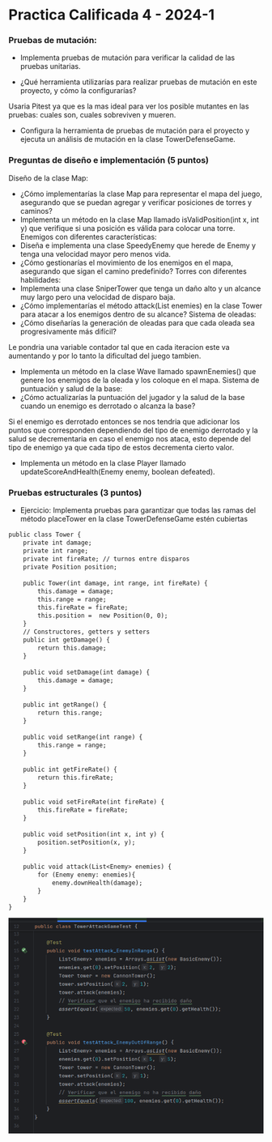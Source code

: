 # Practica Calificada 4 - 2024-1



### Pruebas de mutación:
- Implementa pruebas de mutación para verificar la calidad de las pruebas unitarias.


- ¿Qué herramienta utilizarías para realizar pruebas de mutación en este proyecto, y cómo la
configurarías?

Usaria Pitest ya que es la mas ideal para ver los posible mutantes en las pruebas: cuales son, cuales sobreviven y mueren. 

- Configura la herramienta de pruebas de mutación para el proyecto y ejecuta un análisis de
mutación en la clase TowerDefenseGame.

### Preguntas de diseño e implementación (5 puntos)

Diseño de la clase Map:
- ¿Cómo implementarías la clase Map para representar el mapa del juego, asegurando que se
puedan agregar y verificar posiciones de torres y caminos?
- Implementa un método en la clase Map llamado isValidPosition(int x, int y) que verifique si
una posición es válida para colocar una torre.
Enemigos con diferentes características:
- Diseña e implementa una clase SpeedyEnemy que herede de Enemy y tenga una velocidad
mayor pero menos vida.
- ¿Cómo gestionarías el movimiento de los enemigos en el mapa, asegurando que sigan el
camino predefinido?
Torres con diferentes habilidades:
- Implementa una clase SniperTower que tenga un daño alto y un alcance muy largo pero una
velocidad de disparo baja.
- ¿Cómo implementarías el método attack(List<Enemy> enemies) en la clase Tower para
atacar a los enemigos dentro de su alcance?
Sistema de oleadas:
- ¿Cómo diseñarías la generación de oleadas para que cada oleada sea progresivamente más
difícil?

Le pondria una variable contador tal que en cada iteracion este va aumentando y por lo tanto la dificultad del juego tambien.

- Implementa un método en la clase Wave llamado spawnEnemies() que genere los enemigos
de la oleada y los coloque en el mapa.
Sistema de puntuación y salud de la base:
- ¿Cómo actualizarías la puntuación del jugador y la salud de la base cuando un enemigo es
derrotado o alcanza la base?

Si el enemigo es derrotado entonces se nos tendria que adicionar los puntos que corresponden dependiendo del tipo de enemigo derrotado y la salud se decrementaria en caso el enemigo nos ataca, esto depende del tipo de enemigo ya que cada tipo de estos decrementa cierto valor.

- Implementa un método en la clase Player llamado updateScoreAndHealth(Enemy enemy,
boolean defeated).


### Pruebas estructurales (3 puntos)

- Ejercicio: Implementa pruebas para garantizar que todas las ramas del método placeTower
en la clase TowerDefenseGame estén cubiertas

```
public class Tower {
    private int damage;
    private int range;
    private int fireRate; // turnos entre disparos
    private Position position;

    public Tower(int damage, int range, int fireRate) {
        this.damage = damage;
        this.range = range;
        this.fireRate = fireRate;
        this.position =  new Position(0, 0);
    }
    // Constructores, getters y setters
    public int getDamage() {
        return this.damage;
    }

    public void setDamage(int damage) {
        this.damage = damage;
    }

    public int getRange() {
        return this.range;
    }

    public void setRange(int range) {
        this.range = range;
    }

    public int getFireRate() {
        return this.fireRate;
    }

    public void setFireRate(int fireRate) {
        this.fireRate = fireRate;
    }

    public void setPosition(int x, int y) {
        position.setPosition(x, y);
    }

    public void attack(List<Enemy> enemies) {
        for (Enemy enemy: enemies){
            enemy.downHealth(damage);
        }
    }
}
```


![](img/test.png)


